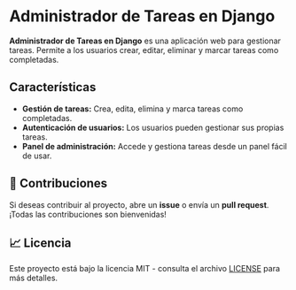 # Administrador de Tareas en Django

**Administrador de Tareas en Django** es una aplicación web para gestionar tareas. Permite a los usuarios crear, editar, eliminar y marcar tareas como completadas. 

## Características

- **Gestión de tareas:** Crea, edita, elimina y marca tareas como completadas.
- **Autenticación de usuarios:** Los usuarios pueden gestionar sus propias tareas.
- **Panel de administración:** Accede y gestiona tareas desde un panel fácil de usar.

## 📝 Contribuciones

Si deseas contribuir al proyecto, abre un **issue** o envía un **pull request**. ¡Todas las contribuciones son bienvenidas!

## 📈 Licencia

Este proyecto está bajo la licencia MIT - consulta el archivo [LICENSE](LICENSE) para más detalles.
